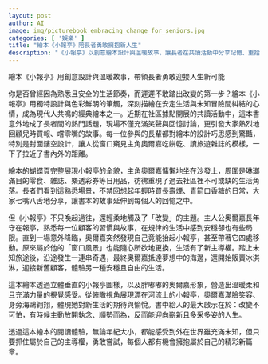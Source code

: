 ```yaml
---
layout: post
author: AI
image: img/picturebook_embracing_change_for_seniors.jpg
categories: [ '娛樂' ]
title: "繪本《小報亭》陪長者勇敢擁抱新人生"
description: "《小報亭》以創意繪本設計與溫暖故事，讓長者在共讀活動中分享記憶、重拾童趣，同時鼓勵大家勇於突破穩定生活，迎向未知的美好冒險。"
---
```

繪本《小報亭》用創意設計與溫暖故事，帶領長者勇敢迎接人生新可能

你是否曾經因為熟悉且安全的生活節奏，而遲遲不敢踏出改變的第一步？繪本《小報亭》用獨特設計與色彩鮮明的筆觸，深刻描繪在安定生活與未知冒險間糾結的心情，成為現代人共鳴的經典繪本之一。近期在社區據點開展的共讀活動中，這本書意外地成了長者間的熱門話題，現場不僅充滿笑聲與回憶討論，更引發大家熱烈地回顧兒時買報、嚐零嘴的故事。每一位參與的長輩都對繪本的設計巧思感到驚豔，特別是封面鏤空設計，讓人從窗口窺見主角奧爾嘉吃餅乾、讀旅遊雜誌的模樣，一下子拉近了書內外的距離。

繪本的蝴蝶頁完整展現小報亭的全貌，主角奧爾嘉慵懶地坐在沙發上，周圍是琳瑯滿目的零食、雜誌、樂透彩券等日用品，彷彿重現了過去社區裡不可或缺的生活角落。長者們看到這熟悉場景，不禁回想起年輕時買長壽煙、青箭口香糖的日常，大家七嘴八舌地分享，讓書本的故事延伸到每個人的回憶之中。

但《小報亭》不只喚起過往，還輕柔地觸及了「改變」的主題。主人公奧爾嘉長年守在報亭，熟悉每一位顧客的習慣與故事，在規律的生活中感到安穩卻也有些局限。直到一場意外降臨，奧爾嘉突然發現自己竟能抬起小報亭，甚至帶著它四處移動。原來屬於他的「窗口風景」也能隨心所欲地更換，生活有了新主導權。踏上未知旅途後，沿途發生一連串奇遇，最終奧爾嘉抵達夢想中的海邊，還開始販賣冰淇淋，迎接新舊顧客，體驗另一種安穩且自由的生活。

這本繪本透過立體垂直的小報亭圖樣，以及胖嘟嘟的奧爾嘉形象，營造出溫暖柔和且充滿力量的視覺感受。從俯瞰視角展現漂在河流上的小報亭，奧爾嘉滿臉笑容、身旁海鷗翱翔，體現她對新生活的期待與愉悅。書中給人的最大啟示在於：改變不可怕，有時候主動放開執念、順勢而為，反而能迎向嶄新且多采多姿的人生。

透過這本繪本的閱讀體驗，無論年紀大小，都能感受到外在世界雖充滿未知，但只要抓住屬於自己的主導權，勇敢嘗試，每個人都有機會擁抱屬於自己的精彩新篇章。